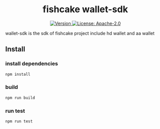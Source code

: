 <!--
parent:
  order: false
-->

<div align="center">
  <h1> fishcake wallet-sdk </h1>
</div>

<div align="center">
  <a href="https://github.com/FishcakeLab/wallet-sdk/releases/tag/v1.0.0-alpha">
    <img alt="Version" src="https://img.shields.io/github/tag/wallet-sdk/wallet-sdk.svg" />
  </a>
  <a href="https://github.com/FishcakeLab/wallet-sdk/blob/main/LICENSE">
    <img alt="License: Apache-2.0" src="https://img.shields.io/github/license/savour-labs/wallet-sdk.svg" />
  </a>
</div>

wallet-sdk is the sdk of fishcake project include hd wallet and aa wallet


## Install

### install dependencies
```bash
npm install
```
### build 
```bash
npm run build 
```

### run test
```bash
npm run test 
```
